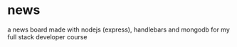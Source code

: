# news

a news board made with nodejs (express), handlebars and mongodb for my full stack developer course
